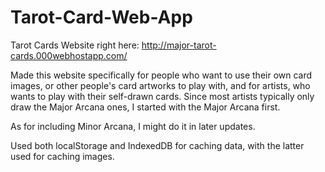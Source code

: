 # Tarot-Card-Web-App
Tarot Cards
Website right here:
http://major-tarot-cards.000webhostapp.com/

Made this website specifically for people who want to use their own card images, or other people's card artworks to play with, and for artists, who wants to play with their self-drawn cards. Since most artists typically only draw the Major Arcana ones, I started with the Major Arcana first.

As for including Minor Arcana, I might do it in later updates.

Used both localStorage and IndexedDB for caching data, with the latter used for caching images.
